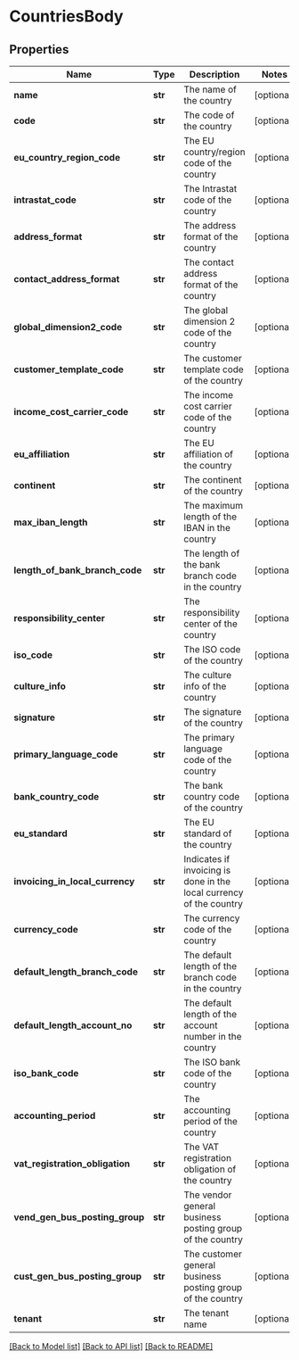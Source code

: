 # CountriesBody

## Properties
Name | Type | Description | Notes
------------ | ------------- | ------------- | -------------
**name** | **str** | The name of the country | [optional] 
**code** | **str** | The code of the country | [optional] 
**eu_country_region_code** | **str** | The EU country/region code of the country | [optional] 
**intrastat_code** | **str** | The Intrastat code of the country | [optional] 
**address_format** | **str** | The address format of the country | [optional] 
**contact_address_format** | **str** | The contact address format of the country | [optional] 
**global_dimension2_code** | **str** | The global dimension 2 code of the country | [optional] 
**customer_template_code** | **str** | The customer template code of the country | [optional] 
**income_cost_carrier_code** | **str** | The income cost carrier code of the country | [optional] 
**eu_affiliation** | **str** | The EU affiliation of the country | [optional] 
**continent** | **str** | The continent of the country | [optional] 
**max_iban_length** | **str** | The maximum length of the IBAN in the country | [optional] 
**length_of_bank_branch_code** | **str** | The length of the bank branch code in the country | [optional] 
**responsibility_center** | **str** | The responsibility center of the country | [optional] 
**iso_code** | **str** | The ISO code of the country | [optional] 
**culture_info** | **str** | The culture info of the country | [optional] 
**signature** | **str** | The signature of the country | [optional] 
**primary_language_code** | **str** | The primary language code of the country | [optional] 
**bank_country_code** | **str** | The bank country code of the country | [optional] 
**eu_standard** | **str** | The EU standard of the country | [optional] 
**invoicing_in_local_currency** | **str** | Indicates if invoicing is done in the local currency of the country | [optional] 
**currency_code** | **str** | The currency code of the country | [optional] 
**default_length_branch_code** | **str** | The default length of the branch code in the country | [optional] 
**default_length_account_no** | **str** | The default length of the account number in the country | [optional] 
**iso_bank_code** | **str** | The ISO bank code of the country | [optional] 
**accounting_period** | **str** | The accounting period of the country | [optional] 
**vat_registration_obligation** | **str** | The VAT registration obligation of the country | [optional] 
**vend_gen_bus_posting_group** | **str** | The vendor general business posting group of the country | [optional] 
**cust_gen_bus_posting_group** | **str** | The customer general business posting group of the country | [optional] 
**tenant** | **str** | The tenant name | [optional] 

[[Back to Model list]](../README.md#documentation-for-models) [[Back to API list]](../README.md#documentation-for-api-endpoints) [[Back to README]](../README.md)

